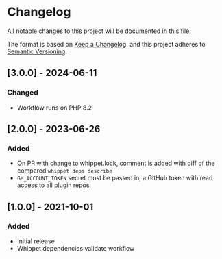 # Changelog
All notable changes to this project will be documented in this file.

The format is based on [Keep a Changelog](https://keepachangelog.com/en/1.0.0/),
and this project adheres to [Semantic Versioning](https://semver.org/spec/v2.0.0.html).

## [3.0.0] - 2024-06-11

### Changed

- Workflow runs on PHP 8.2

## [2.0.0] - 2023-06-26

### Added

- On PR with change to whippet.lock, comment is added with diff of the compared `whippet deps describe`
- `GH_ACCOUNT_TOKEN` secret must be passed in, a GitHub token with read access to all plugin repos

## [1.0.0] - 2021-10-01

### Added

- Initial release
- Whippet dependencies validate workflow
